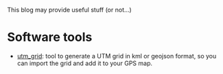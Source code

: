 This blog may provide useful stuff (or not...)

# Software tools

- [utm_grid](utm_grid): tool to generate a UTM grid in kml or geojson format, so you can import the grid and add it to your GPS map.